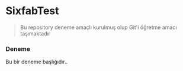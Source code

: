 # SixfabTest

> Bu repository deneme amaçlı kurulmuş olup Git'i öğretme amacı taşımaktadır

### Deneme
Bu bir deneme başlığıdır..
